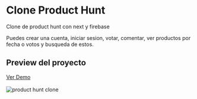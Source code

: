 # Clone Product Hunt
<p>Clone de product hunt con next y firebase</p>
<p>Puedes crear una cuenta, iniciar sesion, votar, comentar, ver productos por fecha o votos y busqueda de estos.</p>

<h2>Preview del proyecto</h2>
<a href='https://product-hunt-phi.vercel.app/' target='_blank'>Ver Demo</a>
<br/>
<br/>
<img src='https://repository-images.githubusercontent.com/393520188/f0cc4436-2a60-4479-85a9-5b811003420b' alt='product hunt clone'>